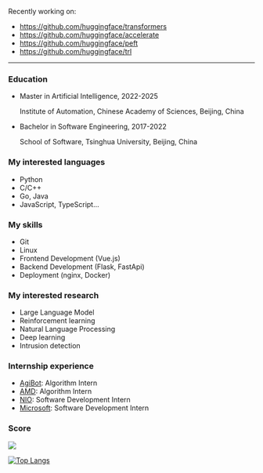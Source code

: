 Recently working on:

- https://github.com/huggingface/transformers
- https://github.com/huggingface/accelerate
- https://github.com/huggingface/peft
- https://github.com/huggingface/trl

---

### Education

- Master in Artificial Intelligence, 2022-2025

  Institute of Automation, Chinese Academy of Sciences, Beijing, China

- Bachelor in Software Engineering, 2017-2022
  
  School of Software, Tsinghua University, Beijing, China

### My interested languages

- Python
- C/C++
- Go, Java
- JavaScript, TypeScript...

### My skills

- Git
- Linux
- Frontend Development (Vue.js)
- Backend Development (Flask, FastApi)
- Deployment (nginx, Docker)

### My interested research

- Large Language Model
- Reinforcement learning
- Natural Language Processing
- Deep learning
- Intrusion detection

### Internship experience

- [AgiBot](https://www.agibot.com/): Algorithm Intern
- [AMD](https://www.amd.com/): Algorithm Intern
- [NIO](https://www.nio.cn/): Software Development Intern
- [Microsoft](https://www.microsoft.com/zh-cn/ard/aboutus/teams-STCA): Software Development Intern

### Score

![](https://github-readme-stats.vercel.app/api?username=yorhaha)

[![Top Langs](https://github-readme-stats.vercel.app/api/top-langs/?username=yorhaha&exclude_repo=yorhaha,yorhaha.github.io,github-readme-stats,EverPhotoCheckin,MovieRecommend&langs_count=8&layout=compact)]()
